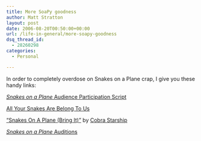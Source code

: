 ```yaml
---
title: More SoaPy goodness
author: Matt Stratton
layout: post
date: 2006-08-20T00:50:00+00:00
url: /life-in-general/more-soapy-goodness
dsq_thread_id:
  - 28260298
categories:
  - Personal

---
```

In order to completely overdose on Snakes on a Plane crap, I give you these handy links:

[_Snakes on a Plane_ Audience Participation Script][1]

[All Your Snakes Are Belong To Us][2]

[&#8220;Snakes On A Plane (Bring It)&#8221;][3] by [Cobra Starship][4]

[_Snakes on a Plane_ Auditions][5]

 [1]: http://snakeplay.pbwiki.com/script
 [2]: http://youtube.com/watch?v=ihAoSwQqo44
 [3]: http://www.youtube.com/watch?v=c746JvOqDco
 [4]: http://www.cobrastarship.com/
 [5]: http://www.youtube.com/watch?v=PUgl_8fI-XQ